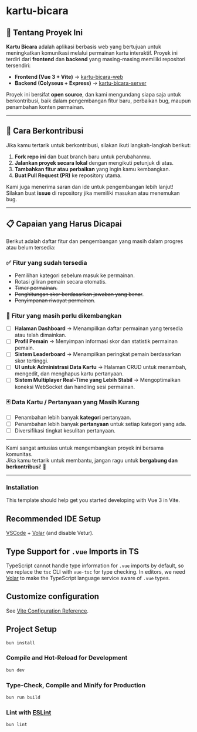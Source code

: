 # kartu-bicara

## 📌 Tentang Proyek Ini

**Kartu Bicara** adalah aplikasi berbasis web yang bertujuan untuk meningkatkan komunikasi melalui permainan kartu interaktif. Proyek ini terdiri dari **frontend** dan **backend** yang masing-masing memiliki repositori tersendiri:

- **Frontend (Vue 3 + Vite)** → [kartu-bicara-web](https://github.com/ikhsanheriyawan2404/kartu-bicara-web)
- **Backend (Colyseus + Express)** → [kartu-bicara-server](https://github.com/Ikhsanheriyawan2404/kartu-bicara-server)

Proyek ini bersifat **open source**, dan kami mengundang siapa saja untuk berkontribusi, baik dalam pengembangan fitur baru, perbaikan bug, maupun penambahan konten permainan.

---

## 🚀 Cara Berkontribusi

Jika kamu tertarik untuk berkontribusi, silakan ikuti langkah-langkah berikut:

1. **Fork repo ini** dan buat branch baru untuk perubahanmu.
2. **Jalankan proyek secara lokal** dengan mengikuti petunjuk di atas.
3. **Tambahkan fitur atau perbaikan** yang ingin kamu kembangkan.
4. **Buat Pull Request (PR)** ke repository utama.

Kami juga menerima saran dan ide untuk pengembangan lebih lanjut! Silakan buat **issue** di repository jika memiliki masukan atau menemukan bug.

---

## 📋 Capaian yang Harus Dicapai

Berikut adalah daftar fitur dan pengembangan yang masih dalam progres atau belum tersedia:

### ✅ **Fitur yang sudah tersedia**
- Pemilihan kategori sebelum masuk ke permainan.
- Rotasi giliran pemain secara otomatis.
- ~~Timer permainan.~~
- ~~Penghitungan skor berdasarkan jawaban yang benar~~.
- ~~Penyimpanan riwayat permainan~~.

### 🚧 **Fitur yang masih perlu dikembangkan**
- [ ] **Halaman Dashboard** → Menampilkan daftar permainan yang tersedia atau telah dimainkan.
- [ ] **Profil Pemain** → Menyimpan informasi skor dan statistik permainan pemain.
- [ ] **Sistem Leaderboard** → Menampilkan peringkat pemain berdasarkan skor tertinggi.
- [ ] **UI untuk Administrasi Data Kartu** → Halaman CRUD untuk menambah, mengedit, dan menghapus kartu pertanyaan.
- [ ] **Sistem Multiplayer Real-Time yang Lebih Stabil** → Mengoptimalkan koneksi WebSocket dan handling sesi permainan.

### 🃏 **Data Kartu / Pertanyaan yang Masih Kurang**
- [ ] Penambahan lebih banyak **kategori** pertanyaan.
- [ ] Penambahan lebih banyak **pertanyaan** untuk setiap kategori yang ada.
- [ ] Diversifikasi tingkat kesulitan pertanyaan.

---

Kami sangat antusias untuk mengembangkan proyek ini bersama komunitas.  
Jika kamu tertarik untuk membantu, jangan ragu untuk **bergabung dan berkontribusi**! 🚀

---

### Installation

This template should help get you started developing with Vue 3 in Vite.

## Recommended IDE Setup

[VSCode](https://code.visualstudio.com/) + [Volar](https://marketplace.visualstudio.com/items?itemName=Vue.volar) (and disable Vetur).

## Type Support for `.vue` Imports in TS

TypeScript cannot handle type information for `.vue` imports by default, so we replace the `tsc` CLI with `vue-tsc` for type checking. In editors, we need [Volar](https://marketplace.visualstudio.com/items?itemName=Vue.volar) to make the TypeScript language service aware of `.vue` types.

## Customize configuration

See [Vite Configuration Reference](https://vite.dev/config/).

## Project Setup

```sh
bun install
```

### Compile and Hot-Reload for Development

```sh
bun dev
```

### Type-Check, Compile and Minify for Production

```sh
bun run build
```

### Lint with [ESLint](https://eslint.org/)

```sh
bun lint
```

